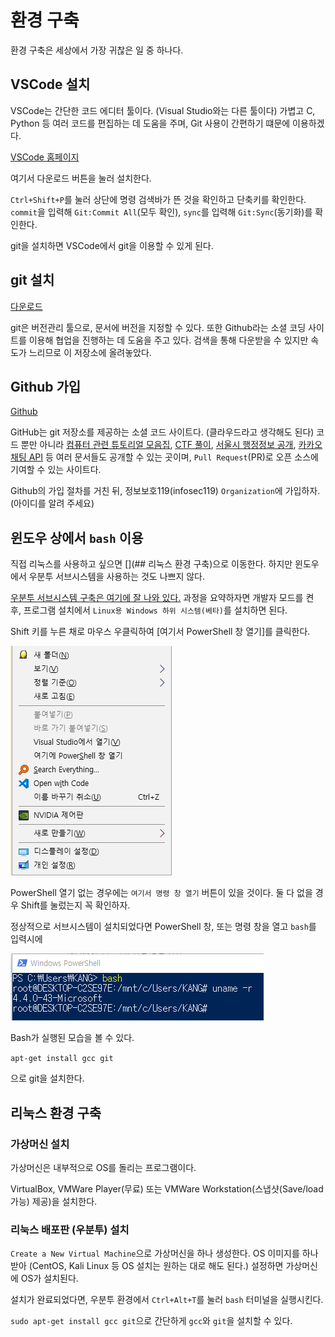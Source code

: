 # 환경 구축

환경 구축은 세상에서 가장 귀찮은 일 중 하나다.

## VSCode 설치

VSCode는 간단한 코드 에디터 툴이다. (Visual Studio와는 다른 툴이다)
가볍고 C, Python 등 여러 코드를 편집하는 데 도움을 주며, Git 사용이 간편하기 떄문에 이용하겠다.

[VSCode 홈페이지](https://code.visualstudio.com/)

여기서 다운로드 버튼을 눌러 설치한다.

`Ctrl+Shift+P`를 눌러 상단에 명령 검색바가 뜬 것을 확인하고 단축키를 확인한다.
`commit`을 입력해 `Git:Commit All`(모두 확인),
`sync`를 입력해 `Git:Sync`(동기화)를 확인한다.

git을 설치하면 VSCode에서 git을 이용할 수 있게 된다.

## git 설치

[다운로드](.\Week1_Git,Compile\Git-2.16.2-64-bit.exe)

git은 버전관리 툴으로, 문서에 버전을 지정할 수 있다.
또한 Github라는 소셜 코딩 사이트를 이용해 협업을 진행하는 데 도움을 주고 있다.
검색을 통해 다운받을 수 있지만 속도가 느리므로 이 저장소에 올려놓았다.

## Github 가입

[Github](https://github.com/)

GitHub는 git 저장소를 제공하는 소셜 코드 사이트다. (클라우드라고 생각해도 된다)
코드 뿐만 아니라
    [컴퓨터 관련 튜토리얼 모음집](https://github.com/sindresorhus/awesome),
    [CTF 풀이](https://github.com/apsdehal/awesome-ctf),
    [서울시 행정정보 공개](https://github.com/seoul-opengov/opengov),
    [카카오 채팅 API](https://github.com/kakaochatfriend/KakaoChatFriendAPI)
등 여러 문서들도 공개할 수 있는 곳이며, `Pull Request`(PR)로 오픈 소스에 기여할 수 있는 사이트다.

Github의 가입 절차를 거친 뒤, 정보보호119(infosec119) `Organization`에 가입하자. (아이디를 알려 주세요)

## 윈도우 상에서 `bash` 이용

직접 리눅스를 사용하고 싶으면 [](## 리눅스 환경 구축)으로 이동한다.
하지만 윈도우에서 우분투 서브시스템을 사용하는 것도 나쁘지 않다.

[우분투 서브시스템 구축은 여기에 잘 나와 있다.](http://prolite.tistory.com/830)
과정을 요약하자면 개발자 모드를 켠 후, 프로그램 설치에서 `Linux용 Windows 하위 시스템(베타)`를 설치하면 된다.

Shift 키를 누른 채로 마우스 우클릭하여 [여기서 PowerShell 창 열기]를 클릭한다.

![여기서 PowerShell 창 열기](.\images\20180318_133506_1.png)

PowerShell 열기 없는 경우에는 `여기서 명령 창 열기` 버튼이 있을 것이다. 둘 다 없을 경우 Shift를 눌렀는지 꼭 확인하자.

정상적으로 서브시스템이 설치되었다면 PowerShell 창, 또는 명령 창을 열고 `bash`를 입력시에

![Bash가 실행된 모습](.\images\20180318_133733_2.png)

Bash가 실행된 모습을 볼 수 있다.

`apt-get install gcc git`

으로 git을 설치한다.

## 리눅스 환경 구축

### 가상머신 설치

가상머신은 내부적으로 OS를 돌리는 프로그램이다.

VirtualBox, VMWare Player(무료) 또는 VMWare Workstation(스냅샷(Save/load 가능) 제공)을 설치한다.

### 리눅스 배포판 (우분투) 설치

`Create a New Virtual Machine`으로 가상머신을 하나 생성한다.
OS 이미지를 하나 받아 (CentOS, Kali Linux 등 OS 설치는 원하는 대로 해도 된다.) 설정하면 가상머신에 OS가 설치된다.

설치가 완료되었다면, 우분투 환경에서 `Ctrl+Alt+T`를 눌러 `bash` 터미널을 실행시킨다.

`sudo apt-get install gcc git`으로 간단하게 `gcc`와 `git`을 설치할 수 있다.
